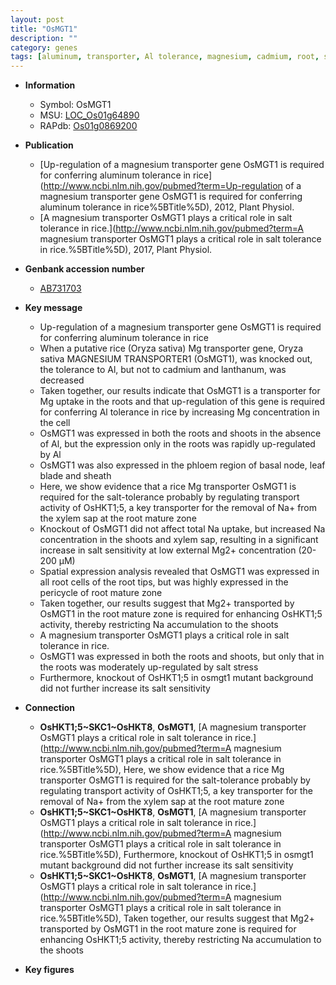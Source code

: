 ```yaml
---
layout: post
title: "OsMGT1"
description: ""
category: genes
tags: [aluminum, transporter, Al tolerance, magnesium, cadmium, root, shoot, leaf, xylem, sheath, salt, tolerance, salt tolerance, salt stress, stress, phloem, Salt Sensitivity]
---
```


* **Information**  
    + Symbol: OsMGT1  
    + MSU: [LOC_Os01g64890](http://rice.plantbiology.msu.edu/cgi-bin/ORF_infopage.cgi?orf=LOC_Os01g64890)  
    + RAPdb: [Os01g0869200](http://rapdb.dna.affrc.go.jp/viewer/gbrowse_details/irgsp1?name=Os01g0869200)  

* **Publication**  
    + [Up-regulation of a magnesium transporter gene OsMGT1 is required for conferring aluminum tolerance in rice](http://www.ncbi.nlm.nih.gov/pubmed?term=Up-regulation of a magnesium transporter gene OsMGT1 is required for conferring aluminum tolerance in rice%5BTitle%5D), 2012, Plant Physiol.
    + [A magnesium transporter OsMGT1 plays a critical role in salt tolerance in rice.](http://www.ncbi.nlm.nih.gov/pubmed?term=A magnesium transporter OsMGT1 plays a critical role in salt tolerance in rice.%5BTitle%5D), 2017, Plant Physiol.

* **Genbank accession number**  
    + [AB731703](http://www.ncbi.nlm.nih.gov/nuccore/AB731703)

* **Key message**  
    + Up-regulation of a magnesium transporter gene OsMGT1 is required for conferring aluminum tolerance in rice
    + When a putative rice (Oryza sativa) Mg transporter gene, Oryza sativa MAGNESIUM TRANSPORTER1 (OsMGT1), was knocked out, the tolerance to Al, but not to cadmium and lanthanum, was decreased
    + Taken together, our results indicate that OsMGT1 is a transporter for Mg uptake in the roots and that up-regulation of this gene is required for conferring Al tolerance in rice by increasing Mg concentration in the cell
    + OsMGT1 was expressed in both the roots and shoots in the absence of Al, but the expression only in the roots was rapidly up-regulated by Al
    + OsMGT1 was also expressed in the phloem region of basal node, leaf blade and sheath
    + Here, we show evidence that a rice Mg transporter OsMGT1 is required for the salt-tolerance probably by regulating transport activity of OsHKT1;5, a key transporter for the removal of Na+ from the xylem sap at the root mature zone
    + Knockout of OsMGT1 did not affect total Na uptake, but increased Na concentration in the shoots and xylem sap, resulting in a significant increase in salt sensitivity at low external Mg2+ concentration (20-200 μM)
    + Spatial expression analysis revealed that OsMGT1 was expressed in all root cells of the root tips, but was highly expressed in the pericycle of root mature zone
    + Taken together, our results suggest that Mg2+ transported by OsMGT1 in the root mature zone is required for enhancing OsHKT1;5 activity, thereby restricting Na accumulation to the shoots
    + A magnesium transporter OsMGT1 plays a critical role in salt tolerance in rice.
    + OsMGT1 was expressed in both the roots and shoots, but only that in the roots was moderately up-regulated by salt stress
    + Furthermore, knockout of OsHKT1;5 in osmgt1 mutant background did not further increase its salt sensitivity

* **Connection**  
    + __OsHKT1;5~SKC1~OsHKT8__, __OsMGT1__, [A magnesium transporter OsMGT1 plays a critical role in salt tolerance in rice.](http://www.ncbi.nlm.nih.gov/pubmed?term=A magnesium transporter OsMGT1 plays a critical role in salt tolerance in rice.%5BTitle%5D),  Here, we show evidence that a rice Mg transporter OsMGT1 is required for the salt-tolerance probably by regulating transport activity of OsHKT1;5, a key transporter for the removal of Na+ from the xylem sap at the root mature zone
    + __OsHKT1;5~SKC1~OsHKT8__, __OsMGT1__, [A magnesium transporter OsMGT1 plays a critical role in salt tolerance in rice.](http://www.ncbi.nlm.nih.gov/pubmed?term=A magnesium transporter OsMGT1 plays a critical role in salt tolerance in rice.%5BTitle%5D),  Furthermore, knockout of OsHKT1;5 in osmgt1 mutant background did not further increase its salt sensitivity
    + __OsHKT1;5~SKC1~OsHKT8__, __OsMGT1__, [A magnesium transporter OsMGT1 plays a critical role in salt tolerance in rice.](http://www.ncbi.nlm.nih.gov/pubmed?term=A magnesium transporter OsMGT1 plays a critical role in salt tolerance in rice.%5BTitle%5D),  Taken together, our results suggest that Mg2+ transported by OsMGT1 in the root mature zone is required for enhancing OsHKT1;5 activity, thereby restricting Na accumulation to the shoots

* **Key figures**  


